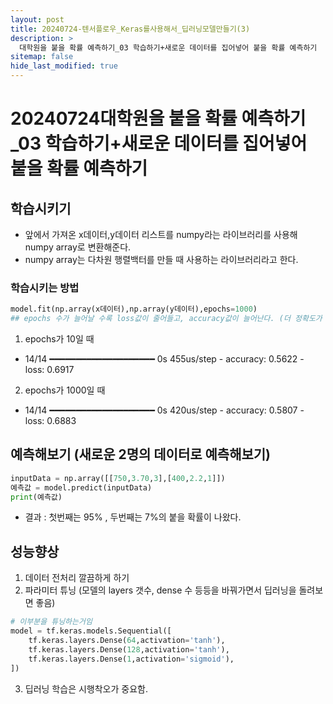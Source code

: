 ```yaml
---
layout: post
title: 20240724-텐서플로우_Keras를사용해서_딥러닝모델만들기(3)
description: >
  대학원을 붙을 확률 예측하기_03 학습하기+새로운 데이터를 집어넣어 붙을 확률 예측하기
sitemap: false
hide_last_modified: true
---
```


# 20240724대학원을 붙을 확률 예측하기_03 학습하기+새로운 데이터를 집어넣어 붙을 확률 예측하기


## 학습시키기

- 앞에서 가져온 x데이터,y데이터 리스트를 numpy라는 라이브러리를 사용해 numpy array로 변환해준다.
- numpy array는 다차원 행렬백터를 만들 때 사용하는 라이브러리라고 한다.

### 학습시키는 방법

``` py
model.fit(np.array(x데이터),np.array(y데이터),epochs=1000)
## epochs 수가 늘어날 수록 loss값이 줄어들고, accuracy값이 늘어난다. (더 정확도가 높아짐)
```

1. epochs가 10일 때
- 14/14 ━━━━━━━━━━━━━━━━━━━━ 0s 455us/step - accuracy: 0.5622 - loss: 0.6917
2. epochs가 1000일 때
- 14/14 ━━━━━━━━━━━━━━━━━━━━ 0s 420us/step - accuracy: 0.5807 - loss: 0.6883

## 예측해보기 (새로운 2명의 데이터로 예측해보기)

``` py
inputData = np.array([[750,3.70,3],[400,2.2,1]])
예측값 = model.predict(inputData)
print(예측값)
```

- 결과 : 첫번째는 95% , 두번째는 7%의 붙을 확률이 나왔다.

## 성능향상

1. 데이터 전처리 깔끔하게 하기
2. 파라미터 튜닝 (모델의 layers 갯수, dense 수 등등을 바꿔가면서 딥러닝을 돌려보면 좋음)

``` py
# 이부분을 튜닝하는거임
model = tf.keras.models.Sequential([
    tf.keras.layers.Dense(64,activation='tanh'),
    tf.keras.layers.Dense(128,activation='tanh'),
    tf.keras.layers.Dense(1,activation='sigmoid'), 
])
```

3. 딥러닝 학습은 시행착오가 중요함.